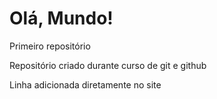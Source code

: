 # Olá, Mundo!
 Primeiro repositório 

 Repositório criado durante curso de git e github

 Linha adicionada diretamente no site
